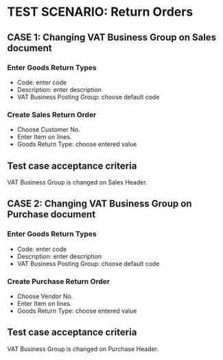 # TEST SCENARIO: Return Orders

## CASE 1: Changing VAT Business Group on Sales document

### Enter Goods Return Types

-	Code: enter code
-	Description: enter description
-	VAT Business Posting Group: choose default code

### Create Sales Return Order

-	Choose Customer No.
-	Enter Item on lines.
-	Goods Return Type: choose entered value

## Test case acceptance criteria

VAT Business Group is changed on Sales Header.

## CASE 2: Changing VAT Business Group on Purchase document

### Enter Goods Return Types

-	Code: enter code
-	Description: enter description
-	VAT Business Posting Group: choose default code

### Create Purchase Return Order

-	Choose Vendor No.
-	Enter Item on lines.
-	Goods Return Type: choose entered value

## Test case acceptance criteria

VAT Business Group is changed on Purchase Header.

